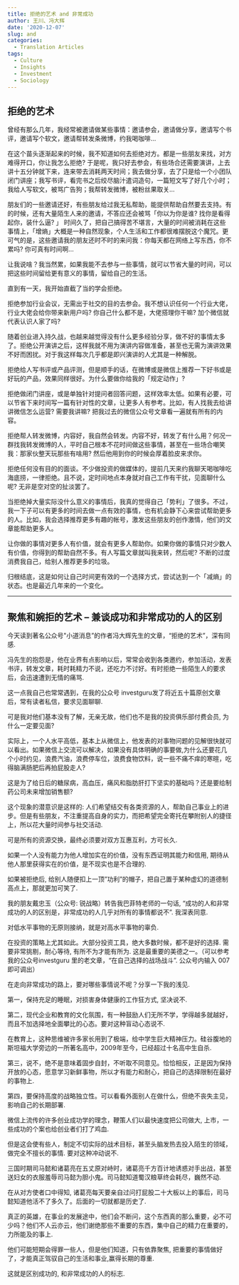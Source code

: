 ```yaml
---
title: 拒绝的艺术 and 非常成功
author: 王川、冯大辉
date: '2020-12-07'
slug: and
categories:
  - Translation Articles
tags:
  - Culture
  - Insights
  - Investment
  - Sociology
---
```


## 拒绝的艺术

曾经有那么几年，我经常被邀请做某些事情：邀请参会，邀请做分享，邀请写个书评，邀请写个软文，邀请帮转发条微博，约我喝咖啡…

在这个苗头逐渐起来的时候，我不知道如何去拒绝对方。都是一些朋友来找，对方难得开口，你让我怎么拒绝? 于是呢，我只好去参会，有些场合还需要演讲，上去讲十五分钟就下来，连来带去消耗两天时间；我去做分享，去了只是给一个小团队闭门讲座；我写书评，看完书之后绞尽脑汁遣词造句，一篇短文写了好几个小时；我给人写软文，被骂广告狗；我帮转发微博，被粉丝果取关…

朋友们的一些邀请还好，有些朋友给过我无私帮助，能提供帮助自然要去支持。有的时候，还有大量陌生人来的邀请，不答应还会被骂「你以为你是谁? 找你是看得起你，装什么逼? 」 时间久了，把自己搞得苦不堪言，大量的时间被消耗在这些事情上，「增熵」大概是一种自然现象，个人生活和工作都很难摆脱这个魔咒。更可气的是，这些邀请我的朋友还时不时的来问我：你每天都在网络上写东西，你不累吗? 你可真有时间啊…

让我说啥？我当然累，如果我能不去参与一些事情，就可以节省大量的时间，可以把这些时间留给更有意义的事情，留给自己的生活。

直到有一天，我开始直截了当的学会拒绝。

拒绝参加行业会议，无需出于社交的目的去参会。我不想认识任何一个行业大佬，行业大佬会给你带来新用户吗? 你自己什么都不是，大佬搭理你干嘛? 加个微信就代表认识人家了吗?

随着创业进入持久战，也越来越觉得没有什么更多经验分享，做不好的事情太多了。拒绝公开演讲之后，这样我就不用为演讲内容做准备，甚至也无需为演讲效果不好而困扰。对于我这样每次几乎都是即兴演讲的人尤其是一种解脱。

拒绝给人写书评或产品评测，但是顺手的话，在微博或是微信上推荐一下好书或是好玩的产品，效果同样很好。为什么要做你给我的「规定动作」?

拒绝做闭门讲座，或是单独针对提问者回答问题，这样效率太低。如果有必要，可以节省下来时间写一篇有针对性的文章，让更多人有参考。比如，有人找我去给讲讲微信怎么运营? 需要我讲嘛? 把我过去的微信公众号文章看一遍就有所有的内容。

拒绝帮人转发微博，内容好，我自然会转发。内容不好，转发了有什么用？何况一群找我转发微博的人，平时自己根本不花时间做这些事情，甚至在一些场合嘲笑我：那家伙整天玩那些有啥用? 然后他用到你的时候会厚着脸皮来求你。

拒绝任何没有目的的面谈。不少做投资的做媒体的，提前几天来约我聊天喝咖啡吃海底捞，一律拒绝。且不说，定时间地点本身就对自己工作有干扰，见面聊什么呢? 无非是空对空的扯淡罢了。

当拒绝掉大量实际没什么意义的事情后，我真的觉得自己「势利」了很多。不过，我一下子可以有更多的时间去做一点有效的事情，也有机会静下心来尝试帮助更多的人。比如，我会选择推荐更多有趣的帐号，激发这些朋友的创作激情，他们的文章能帮助更多人。

让你做的事情对更多人有价值，就会有更多人帮助你。如果你做的事情只对少数人有价值，你得到的帮助自然不多。有人写篇文章就叫我来转，然后呢? 不断的过度消费我自己，给别人推荐更多的垃圾。

归根结底，这是如何让自己时间更有效的一个选择方式，尝试达到一个「减熵」的状态。也是最近几年来的一个变化。

---

## 聚焦和婉拒的艺术 – 兼谈成功和非常成功的人的区别

今天读到著名公众号"小道消息”的作者冯大辉先生的文章，“拒绝的艺术”，深有同感.

冯先生的抱怨是，他在业界有点影响以后，常常会收到各类邀约，参加活动，发表书评，转发文章，耗时耗精力不说，还吃力不讨好。有时拒绝一些陌生人的要求后，会迅速遭到无情的痛骂.

这一点我自己也常常遇到，在我的公众号 investguru发了将近五十篇原创文章后，常有读者私信，要求见面聊聊.

可是我对他们基本没有了解，无亲无故，他们也不是我的投资俱乐部付费会员, 为什么一定要见面?

实际上，一个人水平高低，基本上从微信上，他发表的对事物问题的见解很快就可以看出。如果微信上交流可以解决，如果没有具体明确的事要做,为什么还要花几个小时约见，浪费汽油，浪费停车位，浪费食物饮料，说一些不痛不痒的寒暄，吃得脑满肠肥后再拍屁股走人?

这是为了给日后的糖尿病，高血压，痛风和脂肪肝打下坚实的基础吗？还是要给制药公司未来增加销售额?

这个现象的潜意识是这样的: 人们希望结交有各类资源的人，帮助自己事业上的进步。但是有些朋友，不注重提高自身的实力，而把希望完全寄托在攀附别人的捷径上，所以花大量时间参与社交活动.

可是所有的资源交换，最终必须要对双方互惠互利，方可长久.

如果一个人没有能力为他人增加实在的价值，没有东西证明其能力和信用, 期待从他人那里获得实在的价值，是不现实也是不合理的.

如果被拒绝后, 给别人随便扣上一顶”功利”的帽子，把自己置于某种虚幻的道德制高点上，那就更加可笑了.

我的朋友戴忠玉（公众号: 锐战略）转告我巴菲特老师的一句话, “成功的人和非常成功的人的区别是，非常成功的人几乎对所有的事情都说不”. 我深表同意.

对低水平事物的无原则接纳，就是对高水平事物的辜负.

在投资的策略上尤其如此。大部分投资工具，绝大多数时候，都不是好的选择. 需要非常挑剔，耐心等待, 有所不为才能有所为. 这是最重要的美德之一。（可以参考我的公众号investguru 里的老文章，“在自己选择的战场战斗”. 公众号内输入 007 即可调出）

在走向非常成功的路上，要对哪些事情说不呢？分享一下我的浅见.


第一，保持充足的睡眠，对损害身体健康的工作狂方式, 坚决说不.


第二，现代企业和教育的文化氛围，有一种鼓励人们无所不学，学得越多就越好，而且不加选择地全面攀比的心态。要对这种盲动心态说不.


在教育上，这种思维被许多家长用到了极端，给中学生巨大精神压力。硅谷腹地的斯坦福大学旁边的一所著名高中，2009年至今，已经超过十名高中生自杀.

第三，说不，绝不是意味着固步自封，不听取不同意见。恰恰相反，正是因为保持开放的心态，愿意学习新鲜事物，所以才有能力和耐心，把自己的选择限制在最好的事物上.

第四，要保持高度的战略独立性。可以看看外面别人在做什么，但绝不丧失主见，影响自己的长期部署.


微信上流传的许多创业成功学的理念，鞭策人们以最快速度把公司做大, 上市，一些成功的个案也给创业者们打了鸡血.


但是这会使有些人，制定不切实际的战术目标，甚至头脑发热去投入陌生的领域，做完全不擅长的事情. 要对这种冲动说不.

三国时期司马懿和诸葛亮在五丈原对峙时，诸葛亮千方百计地诱惑对手出战，甚至送妇女的衣服羞辱司马懿为胆小鬼。司马懿知道蜀汉粮草终会耗尽，巍然不动.

在从对方使者口中得知, 诸葛亮每天要亲自过问打屁股二十大板以上的事后，司马懿知道他活不了多久了。后面的一切就都是历史了.

真正的英雄，在事业的发展途中，他们会不断问，这个东西真的那么重要，必不可少吗？他们不人云亦云，他们谢绝那些不重要的东西，集中自己的精力在重要的，力所能及的事上.


他们可能短期会得罪一些人，但是他们知道，只有依靠聚焦, 把重要的事情做好了，才能真正驾驭自己的生活和事业,赢得长期的尊重.

这就是区别成功的, 和非常成功的人的标志.